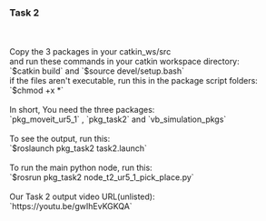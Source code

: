 <h3>Task 2</h3>
<br>
<br>
Copy the 3 packages in your catkin_ws/src
<br>
and run these commands in your catkin workspace directory:
<br>
`$catkin build` and `$source devel/setup.bash`
<br>
if the files aren't executable, run this in the package script folders:
<br>
`$chmod +x *` 
<br>
<br>
In short, You need the three packages:<br>
`pkg_moveit_ur5_1` , `pkg_task2` and `vb_simulation_pkgs`
<br>
<br>
To see the output, run this:<br>
`$roslaunch pkg_task2 task2.launch`
<br>
<br>
To run the main python node, run this:<br>
`$rosrun pkg_task2 node_t2_ur5_1_pick_place.py`
<br>

<br>
Our Task 2 output video URL(unlisted):<br>
`https://youtu.be/gwIhEvKGKQA`<br>
